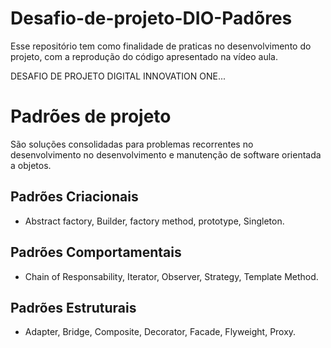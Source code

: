 # Desafio-de-projeto-DIO-Padõres

Esse repositório tem como finalidade de praticas no desenvolvimento do projeto, com a reprodução do código apresentado na vídeo aula.


DESAFIO DE PROJETO DIGITAL INNOVATION ONE...


# Padrões de projeto

São soluções consolidadas para problemas recorrentes no desenvolvimento no desenvolvimento e manutenção de software orientada a objetos.

## Padrões Criacionais

- Abstract factory, Builder, factory method, prototype, Singleton.

## Padrões Comportamentais

- Chain of Responsability, Iterator, Observer, Strategy, Template Method.


## Padrões Estruturais

- Adapter, Bridge, Composite, Decorator, Facade, Flyweight, Proxy.
